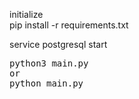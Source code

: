 initialize <br>
pip install -r requirements.txt

service postgresql start
<pre>
python3 main.py
or
python main.py
</pre>
